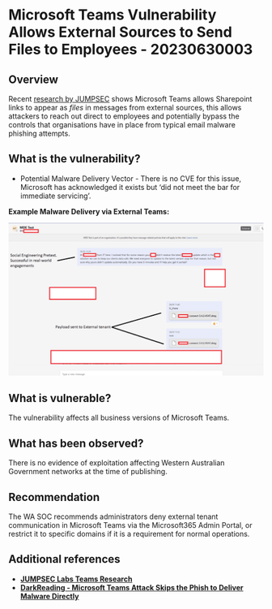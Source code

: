 # Microsoft Teams Vulnerability Allows External Sources to Send Files to Employees - 20230630003

## Overview

Recent [research by JUMPSEC](https://labs.jumpsec.com/advisory-idor-in-microsoft-teams-allows-for-external-tenants-to-introduce-malware/) shows Microsoft Teams allows Sharepoint links to appear as *files* in messages from external sources, this allows attackers to reach out direct to employees and potentially bypass the controls that organisations have in place from typical email malware phishing attempts. 

## What is the vulnerability?

- Potential Malware Delivery Vector - There is no CVE for this issue, Microsoft has acknowledged it exists but ‘did not meet the bar for immediate servicing’.

**Example Malware Delivery via External Teams:**

![Example Delviery](../images/MSTeamsExample.png)

## What is vulnerable?

The vulnerability affects all business versions of Microsoft Teams.

## What has been observed?
There is no evidence of exploitation affecting Western Australian Government networks at the time of publishing.

## Recommendation

The WA SOC recommends administrators deny external tenant communication in Microsoft Teams via the Microsoft365 Admin Portal, or restrict it to specific domains if it is a requirement for normal operations.

## Additional references
- [**JUMPSEC Labs Teams Research**](https://labs.jumpsec.com/advisory-idor-in-microsoft-teams-allows-for-external-tenants-to-introduce-malware/)
- [**DarkReading - Microsoft Teams Attack Skips the Phish to Deliver Malware Directly**](https://www.darkreading.com/vulnerabilities-threats/microsoft-teams-attack-phish-deliver-malware-directly)
